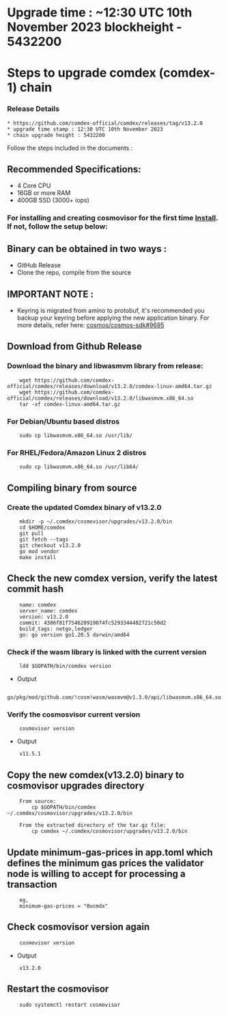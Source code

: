 # Upgrade time : ~12:30 UTC 10th November 2023 blockheight - 5432200

# Steps to upgrade comdex (comdex-1) chain

### Release Details

    * https://github.com/comdex-official/comdex/releases/tag/v13.2.0
    * upgrade time stamp : 12:30 UTC 10th November 2023
    * chain upgrade height : 5432200

Follow the steps included in the documents :

## Recommended Specifications:

- 4 Core CPU
- 16GB or more RAM
- 400GB SSD (3000+ iops)

### For installing and creating cosmovisor for the first time [Install](https://github.com/comdex-official/networks/blob/main/testnet/cosmovisor-setup.md). If not, follow the setup below:

## Binary can be obtained in two ways :

- GitHub Release    
- Clone the repo, compile from the source

## IMPORTANT NOTE :

- Keyring is migrated from amino to protobuf, it's recommended you backup your keyring before applying the new application binary. For more details, refer here: [cosmos/cosmos-sdk#9695](https://github.com/cosmos/cosmos-sdk/pull/9695)

## Download from Github Release

### Download the binary and libwasmvm library from release:

```shell
    wget https://github.com/comdex-official/comdex/releases/download/v13.2.0/comdex-linux-amd64.tar.gz
    wget https://github.com/comdex-official/comdex/releases/download/v13.2.0/libwasmvm.x86_64.so
    tar -xf comdex-linux-amd64.tar.gz
```

### For Debian/Ubuntu based distros

```shell
    sudo cp libwasmvm.x86_64.so /usr/lib/
```

### For RHEL/Fedora/Amazon Linux 2 distros

```shell
    sudo cp libwasmvm.x86_64.so /usr/lib64/
```

## Compiling binary from source

### Create the updated Comdex binary of v13.2.0

```shell
    mkdir -p ~/.comdex/cosmovisor/upgrades/v13.2.0/bin
    cd $HOME/comdex
    git pull
    git fetch --tags
    git checkout v13.2.0
    go mod vendor
    make install
```

## Check the new comdex version, verify the latest commit hash

```shell
    name: comdex
    server_name: comdex
    version: v13.2.0
    commit: 4306f81f754620919874fc5293344482721c50d2
    build_tags: netgo,ledger
    go: go version go1.20.5 darwin/amd64
```

### Check if the wasm library is linked with the current version

```shell
    ldd $GOPATH/bin/comdex version
```

- Output
```shell
    go/pkg/mod/github.com/!cosm!wasm/wasmvm@v1.3.0/api/libwasmvm.x86_64.so
```

### Verify the cosmosvisor current version

```shell
    cosmovisor version
```
- Output
```shell
    v11.5.1
```

## Copy the new comdex(v13.2.0) binary to cosmovisor upgrades directory

```shell
    From source:
        cp $GOPATH/bin/comdex ~/.comdex/cosmovisor/upgrades/v13.2.0/bin

    From the extracted directory of the tar.gz file:
        cp comdex ~/.comdex/cosmovisor/upgrades/v13.2.0/bin
```

## Update minimum-gas-prices in app.toml which defines the minimum gas prices the validator node is willing to accept for processing a transaction

```
    eg,
    minimum-gas-prices = "0ucmdx"
```

## Check cosmovisor version again

```shell
    cosmovisor version
```
- Output
```shell
    v13.2.0
```

## Restart the cosmovisor

```shell
    sudo systemctl restart cosmovisor
```
